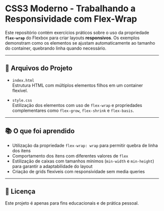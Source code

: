 # CSS3 Moderno - Trabalhando a Responsividade com Flex-Wrap

Este repositório contém exercícios práticos sobre o uso da propriedade **`flex-wrap`** do Flexbox para criar layouts **responsivos**. Os exemplos demonstram como os elementos se ajustam automaticamente ao tamanho do container, quebrando linha quando necessário.

---

## 📂 Arquivos do Projeto

- `index.html`  
  Estrutura HTML com múltiplos elementos filhos em um container flexível.

- `style.css`  
  Estilização dos elementos com uso de `flex-wrap` e propriedades complementares como `flex-grow`, `flex-shrink` e `flex-basis`.

---

## 📚 O que foi aprendido

- Utilização da propriedade `flex-wrap: wrap` para permitir quebra de linha dos itens
- Comportamento dos itens com diferentes valores de `flex`
- Estilização de caixas com tamanhos mínimos (`min-width` e `min-height`) para garantir a adaptabilidade do layout
- Criação de grids flexíveis com responsividade sem media queries

---

## 📝 Licença

Este projeto é apenas para fins educacionais e de prática pessoal.
